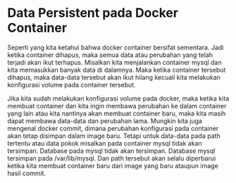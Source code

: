 # Data Persistent pada Docker Container
Seperti yang kita ketahui bahwa docker container bersifat sementara. Jadi ketika container dihapus, maka semua data atau perubahan yang telah terjadi akan ikut terhapus. Misalkan kita menjalankan container mysql dan kita memasukkan banyak data di dalamnya. Maka ketika container tersebut dihapus, maka data-data tersebut akan ikut hilang kecuali kita melakukan konfigurasi volume pada container tersebut.

Jika kita sudah melakukan konfigurasi volume pada docker, maka ketika kita membuat container dan kita ingin membawa perubahan ke dalam container yang lain atau kita nantinya akan membuat container baru, maka kita masih dapat membawa data-data dan perubahan lama. Mungkin kita juga mengenal docker commit, dimana perubahan konfigurasi pada container akan tetap disimpan dalam image baru. Tetapi untuk data-data pada path tertentu atau data pokok misalkan pada container mysql tidak akan tersimpan. Database pada mysql tidak akan tersimpan. Database mysql tersimpan pada /var/lib/mysql. Dan path tersebut akan selalu diperbarui ketika kita membuat container baru dari image yang baru ataupun image hasil commit.
